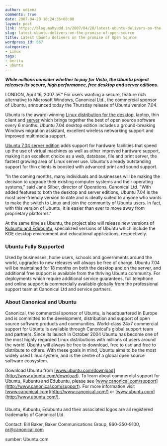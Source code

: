 ```yaml
---
author: udienz
comments: true
date: 2007-04-20 10:24:36+00:00
layout: post
link: https://blog.mahyudd.in/2007/04/20/latest-ubuntu-delivers-on-the-promise-of-open-source.html
slug: latest-ubuntu-delivers-on-the-promise-of-open-source
title: Latest Ubuntu delivers on the promise of Open Source
wordpress_id: 667
categories:
- Linux
tags:
- berita
- ubuntu
---
```


_**While millions consider whether to pay for Vista, the Ubuntu project releases its secure, high performance, free desktop and server editions.**_

LONDON, April 16, 2007 â€“ For users wanting a secure, feature rich alternative to Microsoft Windows, Canonical Ltd., the commercial sponsor of Ubuntu, announced today the Thursday release of Ubuntu version 7.04.

Ubuntu is the award-winning [Linux distribution for the desktop](http://www.ubuntu.com/news/ubuntudesktop704), laptop, thin client and [server](http://www.ubuntu.com/news/ubuntuserver704) which brings together the best of open source software every 6 months. Ubuntu 7.04 desktop edition includes a ground-breaking Windows migration assistant, excellent wireless networking support and improved multimedia support.

[Ubuntu 7.04 server edition](http://www.ubuntu.com/news/ubuntuserver704) adds support for hardware facilities that speed up the use of virtual machines as well as other improved hardware support, making it an excellent choice as a web, database, file and print server, the fastest growing area of Linux server use. Ubuntu's already outstanding support for thin clients is boosted with advanced print and sound support.

"In the coming months, many individuals and businesses will be making the decision to upgrade their existing computer systems and their operating systems," said Jane Silber, director of Operations, Canonical Ltd. "With added features to both the desktop and server editions, Ubuntu 7.04 is the most user-friendly version to date and is ideally suited to anyone who wants to make the switch to Linux and join the community of Ubuntu users. In fact, with this version of Ubuntu, it is easier than ever to move away from proprietary platforms."

At the same time as Ubuntu, the project also will release new versions of [Kubuntu and Edubuntu](http://www.ubuntu.com/news/ubuntuflavours704), specialized versions of Ubuntu which include the KDE desktop environment and educational applications, respectively.


### Ubuntu Fully Supported


Used by businesses, home users, schools and governments around the world, upgrades to new releases will always be free of charge. Ubuntu 7.04 will be maintained for 18 months on both the desktop and on the server, and additional free support is available from the thriving Ubuntu community. For deployments which require additional service guarantees, full telephone and online support is commercially available globally from the professional support team at Canonical Ltd and service partners.


### About Canonical and Ubuntu


Canonical, the commercial sponsor of Ubuntu, is headquartered in Europe and is committed to the development, distribution and support of open source software products and communities. World-class 24x7 commercial support for Ubuntu is available through Canonical's global support team and partners. Since its launch in October 2004 Ubuntu has become one of the most highly regarded Linux distributions with millions of users around the world. Ubuntu will always be free to download, free to use and free to distribute to others. With these goals in mind, Ubuntu aims to be the most widely used Linux system, and is the centre of a global open source software ecosystem.

Download Ubuntu from [www.ubuntu.com/download](http://www.ubuntu.com/download). To learn about commercial support for Ubuntu, Kubuntu and Edubuntu, please see [www.canonical.com/support](http://www.canonical.com/support). For more information visit [www.canonical.com](http://www.canonical.com/) or [www.ubuntu.com](http://www.ubuntu.com/).

###

Ubuntu, Kubuntu, Edubuntu and their associated logos are all registered trademarks of Canonical Ltd.

Contact:
Bill Baker, Baker Communications Group, 860-350-9100, pr@canonical.com

sumber: Ubuntu.com
